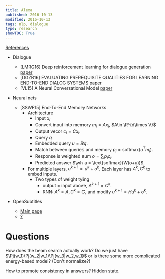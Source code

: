 ```yaml
---
title: Alexa
published: 2016-10-13
modified: 2016-10-13
tags: nlp, dialogue
type: research
showTOC: True
---
```


[References](https://docs.google.com/document/d/1OtvefjviKSSWH2gzOtYo8T_DVEwPEsI2n0kdrC8WlZI/edit)

* Dialogue
	* [LMRG16] Deep reinforcement learning for dialogue generation [paper](https://arxiv.org/pdf/1606.01541.pdf)
	* [DGZB16] EVALUATING PREREQUISITE QUALITIES FOR LEARNING END-TO-END DIALOG SYSTEMS [paper](https://arxiv.org/pdf/1511.06931v6.pdf)
	* [VL15] A Neural Conversational Model [paper](https://arxiv.org/pdf/1506.05869.pdf)
* Neural nets
	* [SSWF15] End-To-End Memory Networks
	    * Architecture
		    * Input $x_i$
			* Convert input into memory $m_i = A x_i$, $A\in \R^{d\times V}$
			* Output vecor $c_i = C x_i$.
			* Query $q$
			* Embedded query $u=Bq$.
			* Match between queries and memory $p_i = \text{softmax}(u^Tm_i)$.
			* Response is weighted sum $o = \sum_i p_ic_i$.
			* Predicted answer $\wh a = \text{softmax}(W(o+u))$.
		* For multiple layers, $u^{k+1}=u^k + o^k$. Each layer has $A^k,C^k$ to embed inputs. 
			* Two types of weight tying
				* output = input above, $A^{k+1}=C^k$.
				* RNN: $A^k =A, C^k=C$, and modify $u^{k+1} = H u^k + o^k$.


* OpenSubtitles
	* [Main page](http://www.opensubtitles.org/en/search)
	* [?](https://datahub.io/dataset/opus/resource/e5a441a7-73d5-4f8c-a4b5-4bab42a739f2)



# Questions

How does the beam search actually work? Do we just have $\Pj(w_1)\Pj(w_2|w_1)\Pj(w_3|w_2,w_1)$ or is there some more complicated energy-based model? (Don't normalize?)

How to promote consistency in answers? Hidden state.
